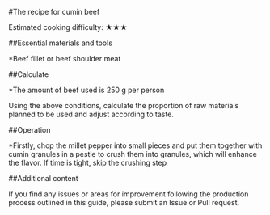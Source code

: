 #The recipe for cumin beef

Estimated cooking difficulty: ★★★

##Essential materials and tools

*Beef fillet or beef shoulder meat

##Calculate

*The amount of beef used is 250 g per person

Using the above conditions, calculate the proportion of raw materials planned to be used and adjust according to taste.

##Operation

*Firstly, chop the millet pepper into small pieces and put them together with cumin granules in a pestle to crush them into granules, which will enhance the flavor. If time is tight, skip the crushing step

##Additional content

If you find any issues or areas for improvement following the production process outlined in this guide, please submit an Issue or Pull request.